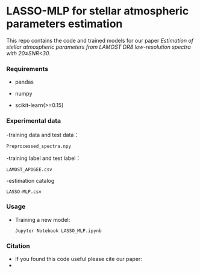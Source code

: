 # LASSO-MLP for stellar atmospheric parameters estimation

This repo contains the code and trained models for our paper *Estimation of stellar atmospheric parameters from LAMOST DR8 low-resolution spectra with 20≤SNR<30*.

### Requirements

- pandas

- numpy

- scikit-learn(>=0.15)



### Experimental data

-training data and test data：
```
Preprocessed_spectra.npy
```

-training label and test label：
```
LAMOST_APOGEE.csv
```


-estimation catalog
```
LASSO-MLP.csv
```



### Usage

- Training a new model:

  ```shell
  Jupyter Notebook LASSO_MLP.ipynb
  ```

### Citation

- If you found this code useful please cite our paper: 
- 


